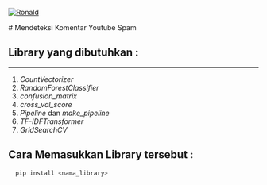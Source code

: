 <p align="justify">
  <a href="https://github.com/ronaldj220/detecting-comment-youtube-spam">
    <img src="https://img.shields.io/github/issues/ronaldj220/detecting-comment-youtube-spam" alt="Ronald" />
  </a>
</p>
<!-- [Click Me](https://github.com/ronaldj220/detecting-comment-youtube-spam) -->
# Mendeteksi Komentar Youtube Spam

## Library yang dibutuhkan : 

---

1. _CountVectorizer_
2. _RandomForestClassifier_
3. _confusion_matrix_
4. _cross_val_score_
5. _Pipeline_ dan _make_pipeline_
6. _TF-IDFTransformer_
7. _GridSearchCV_

## Cara Memasukkan Library tersebut :

```bash
  pip install <nama_library>
```
